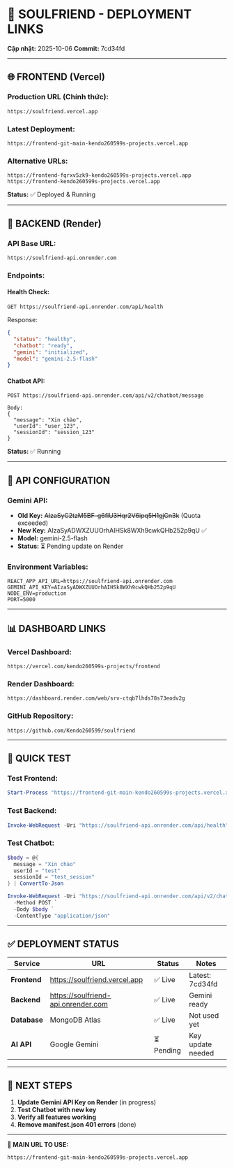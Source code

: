 # 🔗 SOULFRIEND - DEPLOYMENT LINKS

**Cập nhật:** 2025-10-06
**Commit:** 7cd34fd

---

## 🌐 FRONTEND (Vercel)

### Production URL (Chính thức):
```
https://soulfriend.vercel.app
```

### Latest Deployment:
```
https://frontend-git-main-kendo260599s-projects.vercel.app
```

### Alternative URLs:
```
https://frontend-fqrxv5zk9-kendo260599s-projects.vercel.app
https://frontend-kendo260599s-projects.vercel.app
```

**Status:** ✅ Deployed & Running

---

## 🔧 BACKEND (Render)

### API Base URL:
```
https://soulfriend-api.onrender.com
```

### Endpoints:

#### Health Check:
```
GET https://soulfriend-api.onrender.com/api/health
```

Response:
```json
{
  "status": "healthy",
  "chatbot": "ready",
  "gemini": "initialized",
  "model": "gemini-2.5-flash"
}
```

#### Chatbot API:
```
POST https://soulfriend-api.onrender.com/api/v2/chatbot/message

Body:
{
  "message": "Xin chào",
  "userId": "user_123",
  "sessionId": "session_123"
}
```

**Status:** ✅ Running

---

## 🔑 API CONFIGURATION

### Gemini API:
- **Old Key:** ~~AIzaSyC2tzM5BF-g6fIU3Hqr2V6ipq5H1gjCn3k~~ (Quota exceeded)
- **New Key:** AIzaSyADWXZUUOrhAIHSk8WXh9cwkQHb252p9qU ✅
- **Model:** gemini-2.5-flash
- **Status:** ⏳ Pending update on Render

### Environment Variables:
```
REACT_APP_API_URL=https://soulfriend-api.onrender.com
GEMINI_API_KEY=AIzaSyADWXZUUOrhAIHSk8WXh9cwkQHb252p9qU
NODE_ENV=production
PORT=5000
```

---

## 📊 DASHBOARD LINKS

### Vercel Dashboard:
```
https://vercel.com/kendo260599s-projects/frontend
```

### Render Dashboard:
```
https://dashboard.render.com/web/srv-ctqb7lhds78s73eodv2g
```

### GitHub Repository:
```
https://github.com/Kendo260599/soulfriend
```

---

## 🧪 QUICK TEST

### Test Frontend:
```powershell
Start-Process "https://frontend-git-main-kendo260599s-projects.vercel.app"
```

### Test Backend:
```powershell
Invoke-WebRequest -Uri "https://soulfriend-api.onrender.com/api/health"
```

### Test Chatbot:
```powershell
$body = @{
  message = "Xin chào"
  userId = "test"
  sessionId = "test_session"
} | ConvertTo-Json

Invoke-WebRequest -Uri "https://soulfriend-api.onrender.com/api/v2/chatbot/message" `
  -Method POST `
  -Body $body `
  -ContentType "application/json"
```

---

## ✅ DEPLOYMENT STATUS

| Service | URL | Status | Notes |
|---------|-----|--------|-------|
| **Frontend** | https://soulfriend.vercel.app | ✅ Live | Latest: 7cd34fd |
| **Backend** | https://soulfriend-api.onrender.com | ✅ Live | Gemini ready |
| **Database** | MongoDB Atlas | ✅ Live | Not used yet |
| **AI API** | Google Gemini | ⏳ Pending | Key update needed |

---

## 🚀 NEXT STEPS

1. **Update Gemini API Key on Render** (in progress)
2. **Test Chatbot with new key**
3. **Verify all features working**
4. **Remove manifest.json 401 errors** (done)

---

**🎯 MAIN URL TO USE:**
```
https://frontend-git-main-kendo260599s-projects.vercel.app
```

